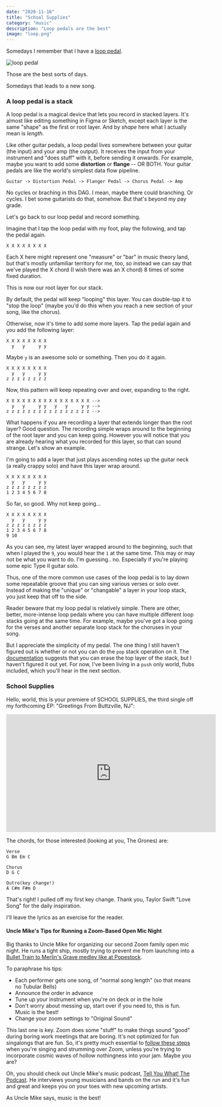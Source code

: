 ```yaml
---
date: "2020-11-16"
title: "School Supplies"
category: "music"
description: "Loop pedals are the best"
image: "loop.png"
---
```


Somedays I remember that I have a [loop pedal](https://amzn.to/2H8SH8O).

![loop pedal](./images/loop.png)

Those are the best sorts of days.

Somedays that leads to a new song.

### A loop pedal is a stack

A loop pedal is a magical device that lets you record in stacked layers. It's almost like editing something in Figma or Sketch, except each layer is the same "shape" as the first or root layer. And by *shape* here what I actually mean is *length*.

Like other guitar pedals, a loop pedal lives somewhere between your guitar (the input) and your amp (the output). It receives the input from your instrument and "does stuff" with it, before sending it onwards. For example, maybe you want to add some **distortion** or **flange** -- OR BOTH. Your guitar pedals are like the world's simplest data flow pipeline. 

```
Guitar -> Distortion Pedal -> Flanger Pedal -> Chorus Pedal -> Amp
```

No cycles or braching in this DAG. I mean, maybe there could branching. Or cycles. I bet some guitarists do that, somehow. But that's beyond my pay grade.

Let's go back to our loop pedal and record something.

Imagine that I tap the loop pedal with my foot, play the following, and tap the pedal again.

```
X X X X X X X X
```

Each X here might represent one "measure" or "bar" in music theory land, but that's mostly unfamiliar territory for me, too, so instead we can say that we've played the X chord (I wish there was an X chord) 8 times of some fixed duration.

This is now our root layer for our stack.

By default, the pedal will keep "looping" this layer. You can double-tap it to "stop the loop" (maybe you'd do this when you reach a new section of your song, like the chorus).

Otherwise, now it's time to add some more layers. Tap the pedal again and you add the following layer:

```
X X X X X X X X
  y   y     y y
```

Maybe `y` is an awesome solo or something. Then you do it again.

```
X X X X X X X X
  y   y     y y
z z z z z z z z
```

Now, this pattern will keep repeating over and over, expanding to the right.

```
X X X X X X X X X X X X X X X X -->
  y   y     y y   y   y     y y -->
z z z z z z z z z z z z z z z z -->
```

What happens if you are recording a layer that extends longer than the root layer? Good question. The recording simple wraps around to the beginning of the root layer and you can keep going. However you will notice that you are already hearing what you recorded for this layer, so that can sound strange. Let's show an example.

I'm going to add a layer that just plays ascending notes up the guitar neck (a really crappy solo) and have this layer wrap around.

```
X X X X X X X X
  y   y     y y
z z z z z z z z
1 2 3 4 5 6 7 8
```

So far, so good. Why not keep going...

```
X X X X X X X X
  y   y     y y
z z z z z z z z
1 2 3 4 5 6 7 8
9 10
```

As you can see, my latest layer wrapped around to the beginning, such that when I played the `9`, you would hear the `1` at the same time. This may or may not be what you want to do. I'm guessing.. no. Especially if you're playing some epic Type II guitar solo.

Thus, one of the more common use cases of the loop pedal is to lay down some repeatable groove that you can sing various verses or solo over. Instead of making the "unique" or "changable" a layer in your loop stack, you just keep that off to the side.

Reader beware that my loop pedal is relatively simple. There are other, better, more-intense loop pedals where you can have multiple different loop stacks going at the same time. For example, maybe you've got a loop going for the verses and another separate loop stack for the choruses in your song.

But I appreciate the simplicity of my pedal. The one thing I still haven't figured out is whether or not you can do the `pop` stack operation on it. The [documentation](https://www.boss.info/us/products/rc-1/) suggests that you can erase the top layer of the stack, but I haven't figured it out yet. For now, I've been living in a `push` only world, flubs included, which you'll hear in the next section.

### School Supplies

Hello, world, this is your premiere of SCHOOL SUPPLIES, the third single off my forthcoming EP: "Greetings From Buttzville, NJ":

<iframe width="560" height="315" src="https://www.youtube.com/embed/o57rqh88CJY" frameborder="0" allow="accelerometer; autoplay; clipboard-write; encrypted-media; gyroscope; picture-in-picture" allowfullscreen></iframe>

The chords, for those interested (looking at you, The Grones) are:

```
Verse
G Bm Em C

Chorus
D G C

Outro(key change!)
A C#m F#m D
```

That's right! I pulled off my first key change. Thank you, Taylor Swift "Love Song" for the daily inspiration.

I'll leave the lyrics as an exercise for the reader.

#### Uncle Mike's Tips for Running a Zoom-Based Open Mic Night

Big thanks to Uncle Mike for organizing our second Zoom family open mic night. He runs a tight ship, mostly trying to prevent me from launching into a [Bullet Train to Merlin's Grave medley like at Popestock](/bullet-train-to-merlins-grave).

To paraphrase his tips:

* Each performer gets one song, of "normal song length" (so that means no Tubular Bells)
* Announce the order in advance
* Tune up your instrument when you're on deck or in the hole
* Don't worry about messing up, start over if you need to, this is fun. Music is the best!
* Change your zoom settings to "Original Sound"

This last one is key. Zoom does some "stuff" to make things sound "good" during boring work meetings that are boring. It's not optimized for fun singalongs that are fun. So, it's pretty much essential to [follow these steps](https://support.zoom.us/hc/en-us/articles/115003279466-Enabling-option-to-preserve-original-sound) when you're singing and strumming over Zoom, unless you're trying to incorporate cosmic waves of hollow nothingness into your jam. Maybe you are?

Oh, you should check out Uncle Mike's music podcast, [Tell You What! The Podcast](https://www.tellyouwhatpodcast.com/). He interviews young musicians and bands on the run and it's fun and great and keeps you on your toes with new upcoming artists.

As Uncle Mike says, music is the best!